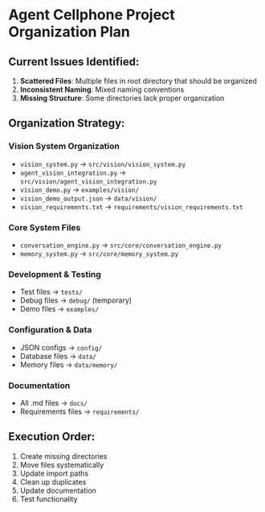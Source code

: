# Agent Cellphone Project Organization Plan

## Current Issues Identified:
1. **Scattered Files**: Multiple files in root directory that should be organized
2. **Inconsistent Naming**: Mixed naming conventions
3. **Missing Structure**: Some directories lack proper organization

## Organization Strategy:

### Vision System Organization
- `vision_system.py` → `src/vision/vision_system.py`
- `agent_vision_integration.py` → `src/vision/agent_vision_integration.py`
- `vision_demo.py` → `examples/vision/`
- `vision_demo_output.json` → `data/vision/`
- `vision_requirements.txt` → `requirements/vision_requirements.txt`

### Core System Files
- `conversation_engine.py` → `src/core/conversation_engine.py`
- `memory_system.py` → `src/core/memory_system.py`

### Development & Testing
- Test files → `tests/`
- Debug files → `debug/` (temporary)
- Demo files → `examples/`

### Configuration & Data
- JSON configs → `config/`
- Database files → `data/`
- Memory files → `data/memory/`

### Documentation
- All .md files → `docs/`
- Requirements files → `requirements/`

## Execution Order:
1. Create missing directories
2. Move files systematically
3. Update import paths
4. Clean up duplicates
5. Update documentation
6. Test functionality 
